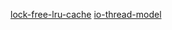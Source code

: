 [lock-free-lru-cache](https://github.com/yingsun1228/perf-optimization/wiki/lock-free-lru-cache)
[io-thread-model](https://github.com/yingsun1228/perf-optimization/wiki/io-thread-model)
